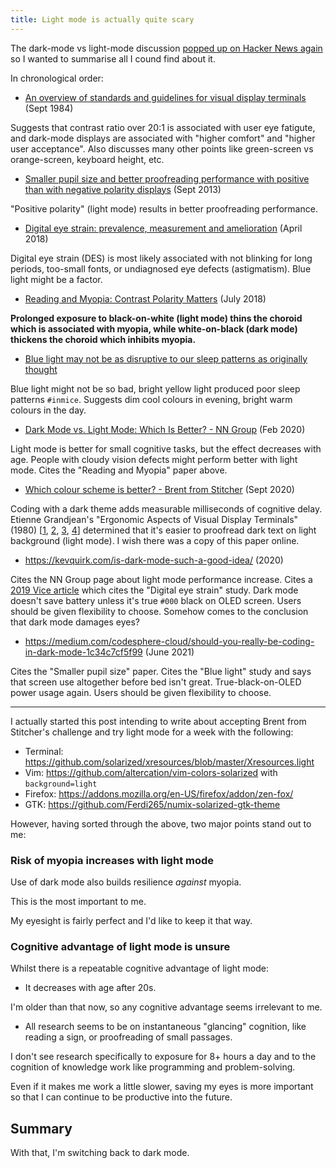 ```yaml
---
title: Light mode is actually quite scary
---
```


The dark-mode vs light-mode discussion [popped up on Hacker News again](https://news.ycombinator.com/item?id=33947820) so I wanted to summarise all I cound find about it.

In chronological order:

* [An overview of standards and guidelines for visual display terminals](https://www.sciencedirect.com/science/article/abs/pii/0003687084900607) (Sept 1984)

Suggests that contrast ratio over 20:1 is associated with user eye fatigute, and dark-mode displays are associated with "higher comfort" and "higher user acceptance". Also discusses many other points like green-screen vs orange-screen, keyboard height, etc.

* [Smaller pupil size and better proofreading performance with positive than with negative polarity displays](https://doi.org/10.1080/00140139.2014.948496) (Sept 2013)

"Positive polarity" (light mode) results in better proofreading performance.

* [Digital eye strain: prevalence, measurement and amelioration](https://www.ncbi.nlm.nih.gov/pmc/articles/PMC6020759/) (April 2018)

Digital eye strain (DES) is most likely associated with not blinking for long periods, too-small fonts, or undiagnosed eye defects (astigmatism). Blue light might be a factor.

* [Reading and Myopia: Contrast Polarity Matters](https://www.nature.com/articles/s41598-018-28904-x) (July 2018)

**Prolonged exposure to black-on-white (light mode) thins the choroid which is associated with myopia, while white-on-black (dark mode) thickens the choroid which inhibits myopia.**

* [Blue light may not be as disruptive to our sleep patterns as originally thought](https://www.sciencedaily.com/releases/2019/12/191216173654.htm)

Blue light might not be so bad, bright yellow light produced poor sleep patterns `#inmice`. Suggests dim cool colours in evening, bright warm colours in the day.

* [Dark Mode vs. Light Mode: Which Is Better? - NN Group](https://www.nngroup.com/articles/dark-mode/) (Feb 2020)

Light mode is better for small cognitive tasks, but the effect decreases with age. People with cloudy vision defects might perform better with light mode. Cites the "Reading and Myopia" paper above.

* [Which colour scheme is better? - Brent from Stitcher](https://stitcher.io/blog/why-light-themes-are-better-according-to-science) (Sept 2020)

Coding with a dark theme adds measurable milliseconds of cognitive delay. Etienne Grandjean's "Ergonomic Aspects of Visual Display Terminals" (1980) [[1](https://www.semanticscholar.org/paper/Ergonomic-aspects-of-visual-display-terminals-Grandjean-Vigliani/fdfb8d1c430a7bb75c19f29b1dcf1da8add15746), [2](https://www.semanticscholar.org/paper/Ergonomic-Aspects-of-Visual-Display-Terminals%3A-of-Grandjean-Vigliani/568f00581cd402d7821bc3b9773af7e72891a5a7), [3](https://www.amazon.com.au/Ergonomic-Aspects-Visual-Display-Terminals/dp/0850662117), [4](https://dl.acm.org/doi/book/10.5555/578434)] determined that it's easier to proofread dark text on light background (light mode). I wish there was a copy of this paper online.

* <https://kevquirk.com/is-dark-mode-such-a-good-idea/> (2020)

Cites the NN Group page about light mode performance increase. Cites a [2019 Vice article](https://www.vice.com/en/article/ywyqxw/apple-dark-mode-eye-strain-battery-life) which cites the "Digital eye strain" study. Dark mode doesn't save battery unless it's true `#000` black on OLED screen. Users should be given flexibility to choose. Somehow comes to the conclusion that dark mode damages eyes?

* <https://medium.com/codesphere-cloud/should-you-really-be-coding-in-dark-mode-1c34c7cf5f99> (June 2021)

Cites the "Smaller pupil size" paper. Cites the "Blue light" study and says that screen use altogether before bed isn't great. True-black-on-OLED power usage again. Users should be given flexibility to choose.

----

I actually started this post intending to write about accepting Brent from Stitcher's challenge and try light mode for a week with the following:

* Terminal: <https://github.com/solarized/xresources/blob/master/Xresources.light>
* Vim: <https://github.com/altercation/vim-colors-solarized> with `background=light`
* Firefox: <https://addons.mozilla.org/en-US/firefox/addon/zen-fox/>
* GTK: <https://github.com/Ferdi265/numix-solarized-gtk-theme>

However, having sorted through the above, two major points stand out to me:

### Risk of myopia increases with light mode

Use of dark mode also builds resilience *against* myopia.

This is the most important to me.

My eyesight is fairly perfect and I'd like to keep it that way.

### Cognitive advantage of light mode is unsure

Whilst there is a repeatable cognitive advantage of light mode:

* It decreases with age after 20s.

I'm older than that now, so any cognitive advantage seems irrelevant to me.

* All research seems to be on instantaneous "glancing" cognition, like reading a sign, or proofreading of small passages.

I don't see research specifically to exposure for 8+ hours a day and to the cognition of knowledge work like programming and problem-solving.

Even if it makes me work a little slower, saving my eyes is more important so that I can continue to be productive into the future.

## Summary

With that, I'm switching back to dark mode.

